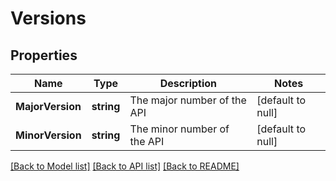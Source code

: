 # Versions

## Properties
Name | Type | Description | Notes
------------ | ------------- | ------------- | -------------
**MajorVersion** | **string** | The major number of the API | [default to null]
**MinorVersion** | **string** | The minor number of the API | [default to null]

[[Back to Model list]](../README.md#documentation-for-models) [[Back to API list]](../README.md#documentation-for-api-endpoints) [[Back to README]](../README.md)


